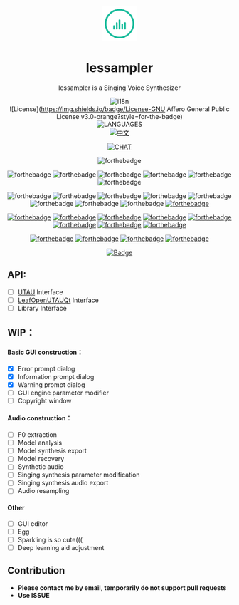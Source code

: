 <div align="center"><img width="80" src="Resources/icon_128.gif" alt="lessampler logo"></div>
<h1 align="center"><b>lessampler</b></h1>
<p align="center">lessampler is a Singing Voice Synthesizer</p>

<div align="center">
 
  ![i18n](https://img.shields.io/badge/I18N-READY!🌍-green?style=for-the-badge)  
  ![License](https://img.shields.io/badge/License-GNU Affero General Public License v3.0-orange?style=for-the-badge)  
  ![LANGUAGES](https://img.shields.io/badge/CHOOSE-LANGUAGE-important?style=for-the-badge)  
  [![中文](https://img.shields.io/badge/LANG-中文-red?style=for-the-badge)](https://github.com/GloomyGhost-MosquitoSeal/lessampler/blob/master/README.CN.md)
 
  [![CHAT](https://img.shields.io/badge/CHAT%20ON-GITTER%20-brightgreen?style=for-the-badge)](https://gitter.im/LESSAMPLER)
 
  ![forthebadge](https://forthebadge.com/images/badges/built-by-crips.svg)
  
  ![forthebadge](https://forthebadge.com/images/badges/built-by-developers.svg)
  ![forthebadge](https://forthebadge.com/images/badges/built-by-hipsters.svg)
  ![forthebadge](https://forthebadge.com/images/badges/built-with-love.svg)
  ![forthebadge](https://forthebadge.com/images/badges/built-with-swag.svg)
  ![forthebadge](https://forthebadge.com/images/badges/built-with-resentment.svg)
  ![forthebadge](https://forthebadge.com/images/badges/built-with-science.svg)
  
  ![forthebadge](https://forthebadge.com/images/badges/powered-by-case-western-reserve.svg)
  ![forthebadge](https://forthebadge.com/images/badges/powered-by-comcast.svg)
  ![forthebadge](https://forthebadge.com/images/badges/powered-by-electricity.svg)
  ![forthebadge](https://forthebadge.com/images/badges/powered-by-jeffs-keyboard.svg)
  ![forthebadge](https://forthebadge.com/images/badges/powered-by-netflix.svg)
  ![forthebadge](https://forthebadge.com/images/badges/powered-by-oxygen.svg)
  ![forthebadge](https://forthebadge.com/images/badges/powered-by-water.svg)
  ![forthebadge](https://forthebadge.com/images/badges/powered-by-watergate.svg)
  [![forthebadge](https://forthebadge.com/images/badges/powered-by-electricity.svg)](https://forthebadge.com)
  
  [![forthebadge](https://forthebadge.com/images/badges/gluten-free.svg)](https://forthebadge.com)
  [![forthebadge](https://forthebadge.com/images/badges/oooo-kill-em.svg)](https://forthebadge.com)
  [![forthebadge](https://forthebadge.com/images/badges/contains-cat-gifs.svg)](https://forthebadge.com)
  [![forthebadge](https://forthebadge.com/images/badges/ages-12.svg)](https://forthebadge.com)
  [![forthebadge](https://forthebadge.com/images/badges/check-it-out.svg)](https://forthebadge.com)
  [![forthebadge](https://forthebadge.com/images/badges/for-you.svg)](https://forthebadge.com)
  [![forthebadge](https://forthebadge.com/images/badges/makes-people-smile.svg)](https://forthebadge.com)
  [![forthebadge](https://forthebadge.com/images/badges/uses-git.svg)](https://forthebadge.com)

  [![forthebadge](https://forthebadge.com/images/badges/made-with-c-plus-plus.svg)](https://forthebadge.com)
  [![forthebadge](https://forthebadge.com/images/badges/made-with-c.svg)](https://forthebadge.com)
  [![forthebadge](https://forthebadge.com/images/badges/made-with-python.svg)](https://forthebadge.com)
  [![forthebadge](https://forthebadge.com/images/badges/you-didnt-ask-for-this.svg)](https://forthebadge.com)

  [![Badge](https://img.shields.io/badge/link-996.icu-%23FF4D5B.svg?style=for-the-badge)](https://996.icu/#/en_US)

</div>

## API:
- [ ] [UTAU](http://utau2008.xrea.jp/) Interface
- [ ] [LeafOpenUTAUQt](https://github.com/shine5402/LeafOpenUTAUQt) Interface
- [ ] Library Interface

## WIP：
#### Basic GUI construction：
- [X] Error prompt dialog
- [X] Information prompt dialog
- [X] Warning prompt dialog
- [ ] GUI engine parameter modifier
- [ ] Copyright window

#### Audio construction：
- [ ] F0 extraction
- [ ] Model analysis
- [ ] Model synthesis export
- [ ] Model recovery
- [ ] Synthetic audio
- [ ] Singing synthesis parameter modification
- [ ] Singing synthesis audio export
- [ ] Audio resampling

#### Other
- [ ] GUI editor
- [ ] Egg
- [ ] Sparkling is so cute(((
- [ ] Deep learning aid adjustment

## Contribution
- **Please contact me by email, temporarily do not support pull requests**  
- **Use ISSUE**
